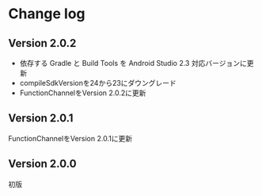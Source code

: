 # Change log

## Version 2.0.2
- 依存する Gradle と Build Tools を Android Studio 2.3 対応バージョンに更新
- compileSdkVersionを24から23にダウングレード
- FunctionChannelをVersion 2.0.2に更新

## Version 2.0.1
FunctionChannelをVersion 2.0.1に更新

## Version 2.0.0
初版

